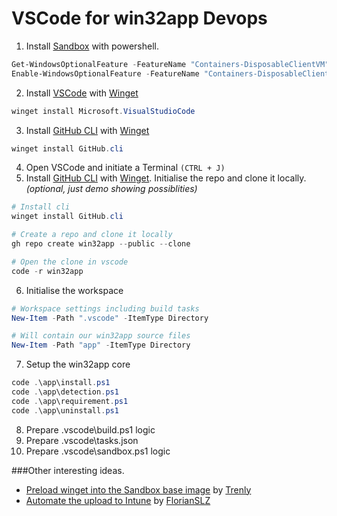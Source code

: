 # VSCode for win32app Devops

1. Install [Sandbox](https://docs.microsoft.com/en-us/windows/security/threat-protection/windows-sandbox/windows-sandbox-overview) with powershell.
```powershell
Get-WindowsOptionalFeature -FeatureName "Containers-DisposableClientVM" -Online
Enable-WindowsOptionalFeature -FeatureName "Containers-DisposableClientVM" -Online
```

2. Install [VSCode](https://code.visualstudio.com/) with [Winget](https://docs.microsoft.com/en-us/windows/package-manager/winget/)
```powershell
winget install Microsoft.VisualStudioCode
```

3. Install [GitHub CLI](https://cli.github.com/) with [Winget](https://docs.microsoft.com/en-us/windows/package-manager/winget/)
```powershell
winget install GitHub.cli
```

4. Open VSCode and initiate a Terminal `(CTRL + J)`
5. Install [GitHub CLI](https://cli.github.com/) with [Winget](https://docs.microsoft.com/en-us/windows/package-manager/winget/). Initialise the repo and clone it locally. *(optional, just demo showing possiblities)*
```powershell
# Install cli
winget install GitHub.cli

# Create a repo and clone it locally
gh repo create win32app --public --clone

# Open the clone in vscode
code -r win32app
```

6. Initialise the workspace
```powershell
# Workspace settings including build tasks
New-Item -Path ".vscode" -ItemType Directory

# Will contain our win32app source files
New-Item -Path "app" -ItemType Directory
```

7. Setup the win32app core
```powershell
code .\app\install.ps1
code .\app\detection.ps1
code .\app\requirement.ps1
code .\app\uninstall.ps1
```

8. Prepare .vscode\build.ps1 logic
9. Prepare .vscode\tasks.json
10. Prepare .vscode\sandbox.ps1 logic

###Other interesting ideas.

- [Preload winget into the Sandbox base image](https://github.com/microsoft/winget-pkgs/discussions/56530) by [Trenly](https://github.com/Trenly)
- [Automate the upload to Intune](https://github.com/FlorianSLZ/scloud/tree/main/intune-win32-deployment) by [FlorianSLZ](https://github.com/FlorianSLZ)
